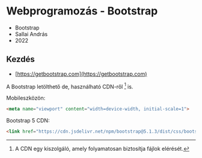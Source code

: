 # Webprogramozás - Bootstrap

* Bootstrap
* Sallai András
* 2022

## Kezdés

* [https://getbootstrap.com](https://getbootstrap.com)

A Bootstrap letölthető de, használható CDN-ről [^1] is.

[^1]: A CDN egy kiszolgáló, amely folyamatosan biztosítja fájlok elérését.

Mobileszközön:

```html
<meta name="viewport" content="width=device-width, initial-scale=1">
```

Bootstrap 5 CDN:

```html
<link href="https://cdn.jsdelivr.net/npm/bootstrap@5.1.3/dist/css/bootstrap.min.css" rel="stylesheet" integrity="sha384-1BmE4kWBq78iYhFldvKuhfTAU6auU8tT94WrHftjDbrCEXSU1oBoqyl2QvZ6jIW3" crossorigin="anonymous">
```
